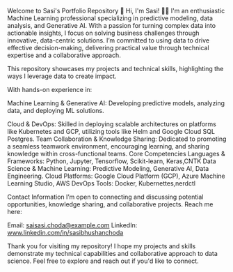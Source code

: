 

Welcome to Sasi's Portfolio Repository 👋
Hi, I'm Sasi! 👨‍💻
I'm an enthusiastic Machine Learning professional specializing in predictive modeling, data analysis, and Generative AI. With a passion for turning complex data into actionable insights, I focus on solving business challenges through innovative, data-centric solutions. I’m committed to using data to drive effective decision-making, delivering practical value through technical expertise and a collaborative approach.

This repository showcases my projects and technical skills, highlighting the ways I leverage data to create impact.


With hands-on experience in:

Machine Learning & Generative AI: Developing predictive models, analyzing data, and deploying ML solutions.

Cloud & DevOps: Skilled in deploying scalable architectures on platforms like Kubernetes and GCP, utilizing tools like Helm and Google Cloud SQL Postgres.
Team Collaboration & Knowledge Sharing: Dedicated to promoting a seamless teamwork environment, encouraging learning, and sharing knowledge within cross-functional teams.
Core Competencies
Languages & Frameworks: Python, Jupyter, Tensorflow, Scikit-learn, Keras,CNTK
Data Science & Machine Learning: Predictive Modeling, Generative AI, Data Engineering.
Cloud Platforms: Google Cloud Platform (GCP), Azure Machine Learning Studio, AWS 
DevOps Tools: Docker, Kubernettes,nerdctl

Contact Information
I’m open to connecting and discussing potential opportunities, knowledge sharing, and collaborative projects. Reach me here:

Email: saisasi.choda@example.com
LinkedIn: www.linkedin.com/in/sasibhushanchoda

Thank you for visiting my repository! I hope my projects and skills demonstrate my technical capabilities and collaborative approach to data science. Feel free to explore and reach out if you'd like to connect.

